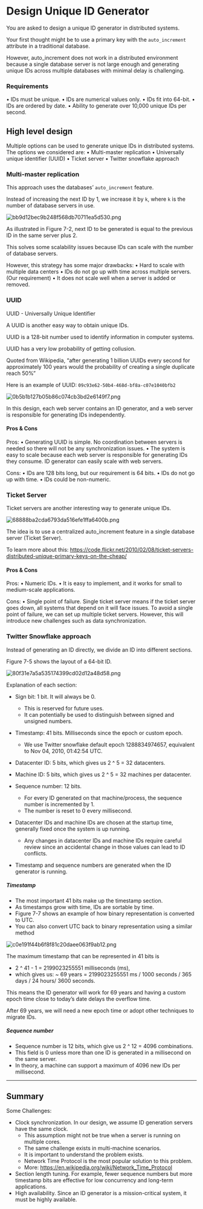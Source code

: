 # Design Unique ID Generator

You are asked to design a unique ID generator in distributed systems. 

Your first thought might be to use a primary key with the `auto_increment` attribute in a traditional database.

However, auto_increment does not work in a distributed environment because a single database server is not large enough and generating unique IDs across multiple databases with minimal delay is challenging.

### Requirements 

• IDs must be unique.
• IDs are numerical values only.
• IDs fit into 64-bit.
• IDs are ordered by date.
• Ability to generate over 10,000 unique IDs per second.

## High level design

Multiple options can be used to generate unique IDs in distributed systems. The options we
considered are:
• Multi-master replication
• Universally unique identifier (UUID)
• Ticket server
• Twitter snowflake approach

### Multi-master replication

This approach uses the databases’ `auto_increment` feature. 

Instead of increasing the next ID by 1, we increase it by `k`, where `k` is the number of database servers in use. 

![bb9d12bec9b248f568db70711ea5d530.png](bb9d12bec9b248f568db70711ea5d530.png)

As illustrated in Figure 7-2, next ID to be generated is equal to the previous ID in the same server plus 2. 

This solves some scalability issues because IDs can scale with the number of database servers.

However, this strategy has some major drawbacks:
• Hard to scale with multiple data centers
• IDs do not go up with time across multiple servers. (Our requirement)
• It does not scale well when a server is added or removed.


### UUID 

UUID - Universally Unique Identifier

A UUID is another easy way to obtain unique IDs. 

UUID is a 128-bit number used to identify information in computer systems. 

UUID has a very low probability of getting collusion.

Quoted from Wikipedia, “after generating 1 billion UUIDs every second for approximately
100 years would the probability of creating a single duplicate reach 50%”

Here is an example of UUID: `09c93e62-50b4-468d-bf8a-c07e1040bfb2`

![0b5b1b127b05b86c074cb3bd2e6149f7.png](0b5b1b127b05b86c074cb3bd2e6149f7.png)


In this design, each web server contains an ID generator, and a web server is responsible for generating IDs independently.

#### Pros & Cons

Pros:
• Generating UUID is simple. No coordination between servers is needed so there will not be any synchronization issues.
• The system is easy to scale because each web server is responsible for generating IDs they consume. ID generator can easily scale with web servers.

Cons:
• IDs are 128 bits long, but our requirement is 64 bits.
• IDs do not go up with time.
• IDs could be non-numeric.


### Ticket Server

Ticket servers are another interesting way to generate unique IDs. 

![68888ba2cda6793da516efe1ffa6400b.png](68888ba2cda6793da516efe1ffa6400b.png)

The idea is to use a centralized auto_increment feature in a single database server (Ticket
Server). 

To learn more about this: https://code.flickr.net/2010/02/08/ticket-servers-distributed-unique-primary-keys-on-the-cheap/

#### Pros & Cons 

Pros:
• Numeric IDs.
• It is easy to implement, and it works for small to medium-scale applications.

Cons:
• Single point of failure. Single ticket server means if the ticket server goes down, all 
systems that depend on it will face issues. To avoid a single point of failure, we can set up
multiple ticket servers. However, this will introduce new challenges such as data
synchronization.



### Twitter Snowflake approach

Instead of generating an ID directly, we divide an ID into different sections. 

Figure 7-5 shows the layout of a 64-bit ID.

![80f31e7a5a535174399cd02d12a48d58.png](80f31e7a5a535174399cd02d12a48d58.png)


Explanation of each section: 

- Sign bit: 1 bit. It will always be 0. 
    - This is reserved for future uses. 
    - It can potentially be used to distinguish between signed and unsigned numbers.
- Timestamp: 41 bits. Milliseconds since the epoch or custom epoch. 
    - We use Twitter snowflake default epoch 1288834974657, equivalent to Nov 04, 2010, 01:42:54 UTC.
- Datacenter ID: 5 bits, which gives us 2 ^ 5 = 32 datacenters.
- Machine ID: 5 bits, which gives us 2 ^ 5 = 32 machines per datacenter.
- Sequence number: 12 bits. 
    - For every ID generated on that machine/process, the sequence number is incremented by 1. 
    - The number is reset to 0 every millisecond.


- Datacenter IDs and machine IDs are chosen at the startup time, generally fixed once the system is up running. 
    - Any changes in datacenter IDs and machine IDs require careful review since an accidental change in those values can lead to ID conflicts. 
- Timestamp and sequence numbers are generated when the ID generator is running.


##### Timestamp

- The most important 41 bits make up the timestamp section. 
- As timestamps grow with time, IDs are sortable by time. 
- Figure 7-7 shows an example of how binary representation is converted to UTC. 
- You can also convert UTC back to binary representation using a similar method

![c0e191f44b6f8f81c20daee063f9ab12.png](c0e191f44b6f8f81c20daee063f9ab12.png)

The maximum timestamp that can be represented in 41 bits is
- 2 ^ 41 - 1 = 2199023255551 milliseconds (ms), 
- which gives us: ~ 69 years = 2199023255551 ms / 1000 seconds / 365 days / 24 hours/ 3600 seconds. 


This means the ID generator will work for 69 years and having a custom epoch time close to today’s date delays the overflow time. 

After 69 years, we will need a new epoch time or adopt other techniques to migrate IDs.

##### Sequence number

- Sequence number is 12 bits, which give us 2 ^ 12 = 4096 combinations. 
- This field is 0 unless more than one ID is generated in a millisecond on the same server. 
- In theory, a machine can support a maximum of 4096 new IDs per millisecond.


--- 


## Summary 

Some Challenges: 

- Clock synchronization. In our design, we assume ID generation servers have the same clock. 
    - This assumption might not be true when a server is running on multiple cores. 
    - The same challenge exists in multi-machine scenarios. 
    - It is important to understand the problem exists. 
    - Network Time Protocol is the most popular solution to this problem. 
    - More: https://en.wikipedia.org/wiki/Network_Time_Protocol
- Section length tuning. For example, fewer sequence numbers but more timestamp bits are effective for low concurrency and long-term applications.
- High availability. Since an ID generator is a mission-critical system, it must be highly available.